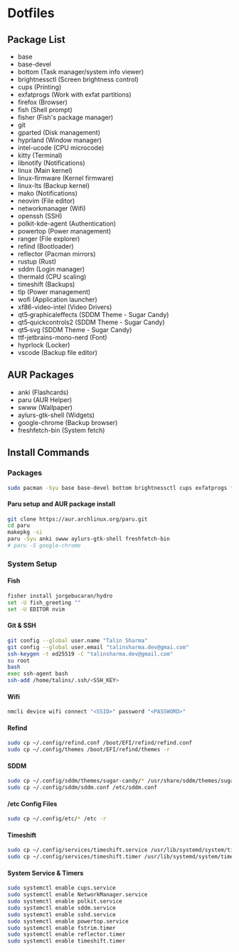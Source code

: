 # Dotfiles

## Package List

- base
- base-devel
- bottom (Task manager/system info viewer)
- brightnessctl (Screen brightness control)
- cups (Printing)
- exfatprogs (Work with exfat partitions)
- firefox (Browser)
- fish (Shell prompt)
- fisher (Fish's package manager)
- git
- gparted (Disk management)
- hyprland (Window manager)
- intel-ucode (CPU microcode)
- kitty (Terminal)
- libnotify (Notifications)
- linux (Main kernel)
- linux-firmware (Kernel firmware)
- linux-lts (Backup kernel)
- mako (Notifications)
- neovim (File editor)
- networkmanager (Wifi)
- openssh (SSH)
- polkit-kde-agent (Authentication)
- powertop (Power management)
- ranger (File explorer)
- refind (Bootloader)
- reflector (Pacman mirrors)
- rustup (Rust)
- sddm (Login manager)
- thermald (CPU scaling)
- timeshift (Backups)
- tlp (Power management)
- wofi (Application launcher)
- xf86-video-intel (Video Drivers)
- qt5‑graphicaleffects (SDDM Theme - Sugar Candy)
- qt5‑quickcontrols2 (SDDM Theme - Sugar Candy)
- qt5‑svg (SDDM Theme - Sugar Candy)
- ttf-jetbrains-mono-nerd (Font)
- hyprlock (Locker)
- vscode (Backup file editor)

## AUR Packages

- anki (Flashcards)
- paru (AUR Helper)
- swww (Wallpaper)
- aylurs-gtk-shell (Widgets)
- google-chrome (Backup browser)
- freshfetch-bin (System fetch)

## Install Commands

### Packages

```bash
sudo pacman -Syu base base-devel bottom brightnessctl cups exfatprogs firefox fish fisher git gparted hyprland intel-ucode kitty libnotify linux linux-firmware linux-lts mako neovim networkmanager openssh polkit-kde-agent powertop ranger refind reflector rustup sddm thermald timeshift tlp wofi xf86-video-intel qt5‑graphicaleffects qt5‑quickcontrols2 qt5‑svg ttf-jetbrains-mono-nerd hyprlock vscode wev
```

#### Paru setup and AUR package install

```bash
git clone https://aur.archlinux.org/paru.git
cd paru
makepkg -si
paru -Syu anki swww aylurs-gtk-shell freshfetch-bin
# paru -S google-chrome
```

### System Setup

#### Fish

```bash
fisher install jorgebucaran/hydro
set -U fish_greeting ""
set -U EDITOR nvim
```

#### Git & SSH

```bash
git config --global user.name "Talin Sharma"
git config --global user.email "talinsharma.dev@gmai.com"
ssh-keygen -t ed25519 -C "talinsharma.dev@gmail.com"
su root
bash
exec ssh-agent bash
ssh-add /home/talins/.ssh/<SSH_KEY>
```

#### Wifi

```bash
nmcli device wifi connect "<SSID>" password "<PASSWORD>"
```

#### Refind

```bash
sudo cp ~/.config/refind.conf /boot/EFI/refind/refind.conf
sudo cp ~/.config/themes /boot/EFI/refind/themes -r
```

#### SDDM

```bash
sudo cp ~/.config/sddm/themes/sugar-candy/* /usr/share/sddm/themes/sugar-candy -r
sudo cp ~/.config/sddm/sddm.conf /etc/sddm.conf
```

#### /etc Config Files

```bash
sudo cp ~/.config/etc/* /etc -r
```

#### Timeshift

```bash
sudo cp ~/.config/services/timeshift.service /usr/lib/systemd/system/timeshift.service
sudo cp ~/.config/services/timeshift.timer /usr/lib/systemd/system/timeshift.timer
```

#### System Service & Timers

```bash
sudo systemctl enable cups.service
sudo systemctl enable NetworkManager.service
sudo systemctl enable polkit.service
sudo systemctl enable sddm.service
sudo systemctl enable sshd.service
sudo systemctl enable powertop.service
sudo systemctl enable fstrim.timer
sudo systemctl enable reflector.timer
sudo systemctl enable timeshift.timer
```
